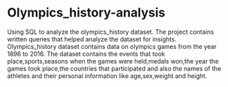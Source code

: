 # Olympics_history-analysis
Using SQL to analyze the olympics_history dataset.
The project contains written queries that helped analyze the dataset for insights. 
Olympics_history dataset contains data on olympics games from the year 1896 to 2016.
The dataset contains the events that took place,sports,seasons when the games were held,medals won,the year the games took place,the countries that participated and also the names of the athletes and their personal information like age,sex,weight and height. 
